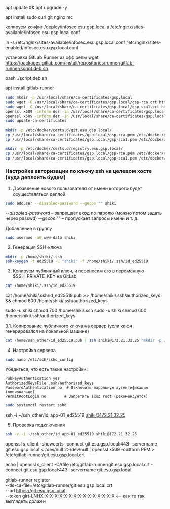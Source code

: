 apt update && apt upgrade -y

apt install sudo curl git nginx mc

копируем конфиг /deploy/infosec.esu.gsp.local в /etc/nginx/sites-available/infosec.esu.gsp.local.conf


ln -s /etc/nginx/sites-available/infosec.esu.gsp.local.conf /etc/nginx/sites-enabled/infosec.esu.gsp.local.conf

установка GitLab Runner из офф репы
wget https://packages.gitlab.com/install/repositories/runner/gitlab-runner/script.deb.sh

bash ./script.deb.sh

apt install gitlab-runner

```bash
sudo mkdir -p /usr/local/share/ca-certificates/gsp.local
sudo wget -O /usr/local/share/ca-certificates/gsp.local/gsp-rca.crt http://cdp.gsp.local/pki/gsp-rca.crt
sudo wget -O /usr/local/share/ca-certificates/gsp.local/gsp-sca1.crt http://cdp.gsp.local/pki/gsp-sca\(1\).crt
openssl x509 -inform der -in /usr/local/share/ca-certificates/gsp.local/gsp-rca.crt -out /usr/local/share/ca-certificates/gsp.local/gsp-rca.pem
openssl x509 -inform der -in /usr/local/share/ca-certificates/gsp.local/gsp-sca1.crt -out /usr/local/share/ca-certificates/gsp.local/gsp-sca1.pem
sudo update-ca-certificates
```

```bash
mkdir -p /etc/docker/certs.d/git.esu.gsp.local/
cp /usr/local/share/ca-certificates/gsp.local/gsp-rca.pem /etc/docker/certs.d/git.esu.gsp.local/gsp-rca.crt
cp /usr/local/share/ca-certificates/gsp.local/gsp-sca1.pem /etc/docker/certs.d/git.esu.gsp.local/gsp-sca1.crt
```

```bash
mkdir -p /etc/docker/certs.d/registry.esu.gsp.local/
cp /usr/local/share/ca-certificates/gsp.local/gsp-rca.pem /etc/docker/certs.d/registry.esu.gsp.local/gsp-rca.crt
cp /usr/local/share/ca-certificates/gsp.local/gsp-sca1.pem /etc/docker/certs.d/registry.esu.gsp.local/gsp-sca1.crt
```


### Настройка авторизации по ключу ssh на целевом хосте (куда деплоить будем)

1. Добавление нового пользователя от имени которого будет осуществляться деплой
```bash
sudo adduser --disabled-password --gecos "" shiki
```
*--disabled-password* – запрещает вход по паролю (можно потом задать через passwd)
*--gecos ""* – пропускает запросы имени и т. д.

Добавление в группу
```bash
sudo usermod -aG www-data shiki
```

2. Генерация SSH-ключа
```bash
mkdir -p /home/shiki/.ssh
ssh-keygen -t ed25519 -C "shiki" -f /home/shiki/.ssh/id_ed25519
```

3. Копируем публичный ключ, и переносим его в переменную $SSH_PRIVATE_KEY на GitLab 
```bash
cat /home/shiki/.ssh/id_ed25519
```

cat /home/shiki/.ssh/id_ed25519.pub >> /home/shiki/.ssh/authorized_keys && chmod 600 /home/shiki/.ssh/authorized_keys


sudo -u shiki chmod 700 /home/shiki/.ssh
sudo -u shiki chmod 600 /home/shiki/.ssh/authorized_keys



3.1. Копирование публичного ключа на сервер (усли ключ генерировался на локальной машине)
```bash
cat /home/ssh_other/id_ed25519.pub | ssh shiki@172.21.32.25 "mkdir -p /home/shiki/.ssh && chmod 700 /home/shiki/.ssh && cat >> /home/shiki/.ssh/authorized_keys && chmod 600 /home/shiki/.ssh/authorized_keys"
```

4. Настройка сервера
```bash
sudo nano /etc/ssh/sshd_config
```

Убедиться, что есть такие настройки:
```
PubkeyAuthentication yes
AuthorizedKeysFile .ssh/authorized_keys
PasswordAuthentication no  # Отключить парольную аутентификацию (опционально)
PermitRootLogin no        # Запретить вход root (рекомендуется)
```

```bash
sudo systemctl restart sshd
```

ssh -i ~/ssh_other/id_app-01_ed25519 shiki@172.21.32.25



5. Проверка подключения

```bash
ssh -v -i ~/ssh_other/id_app-01_ed25519 shiki@172.21.32.25
```




openssl s_client -showcerts -connect git.esu.gsp.local:443 -servername git.esu.gsp.local < /dev/null 2>/dev/null | openssl x509 -outform PEM > /etc/gitlab-runner/git.esu.gsp.local.crt

echo | openssl s_client -CAfile /etc/gitlab-runner/git.esu.gsp.local.crt -connect git.esu.gsp.local:443 -servername git.esu.gsp.local


gitlab-runner register  \
    --tls-ca-file=/etc/gitlab-runner/git.esu.gsp.local.crt \
    --url https://git.esu.gsp.local  \
    --token glrt-LNHX-X-X-X-X-X-X-X-X-X-X-X-X-X-X-X <-- как то так выглядеть должен